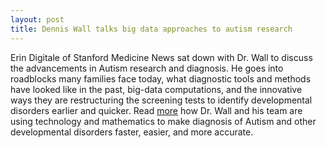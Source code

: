 ```yaml
---
layout: post
title: Dennis Wall talks big data approaches to autism research
---
```

Erin Digitale of Stanford Medicine News sat down with Dr. Wall to discuss the advancements in Autism research and diagnosis. He goes into roadblocks many families face today, what diagnostic tools and methods have looked like in the past, big-data computations, and the innovative ways they are restructuring the screening tests to identify developmental disorders earlier and quicker. Read [more](http://scopeblog.stanford.edu/2016/02/23/new-stanford-research-offers-hope-for-faster-autism-diagnosis/on) how Dr. Wall and his team are using technology and mathematics to make diagnosis of Autism and other developmental disorders faster, easier, and more accurate.
